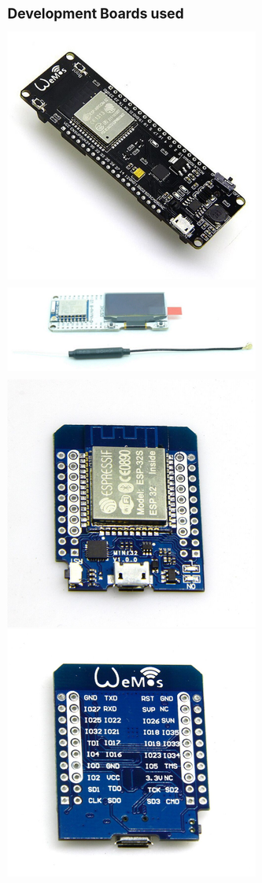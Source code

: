 # Development Boards used

![WeMos WiFi&Bluetooth Battery](WeMos-WiFi-Bluetooth-Battery-ESP32-Development-Board.jpg)

![Packet Monitor](DSTIKE-Packet-Monitor-front.GIF)

![WeMos ESP32 mini](TTGO-D1-mini-ESP32-front.jpg)
![WeMos ESP32 mini](TTGO-D1-mini-ESP32-back.jpg)
